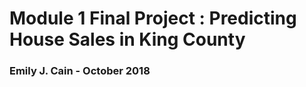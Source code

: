 # Module 1 Final Project : Predicting House Sales in King County 
### Emily J. Cain - October 2018


